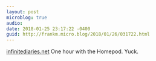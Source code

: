 ```yaml
---
layout: post
microblog: true
audio: 
date: 2018-01-25 23:17:22 -0400
guid: http://frankm.micro.blog/2018/01/26/031722.html
---
```

 [infinitediaries.net](https://infinitediaries.net/one-hour-with-apples-new-homepod/) One hour with the Homepod. Yuck. 
